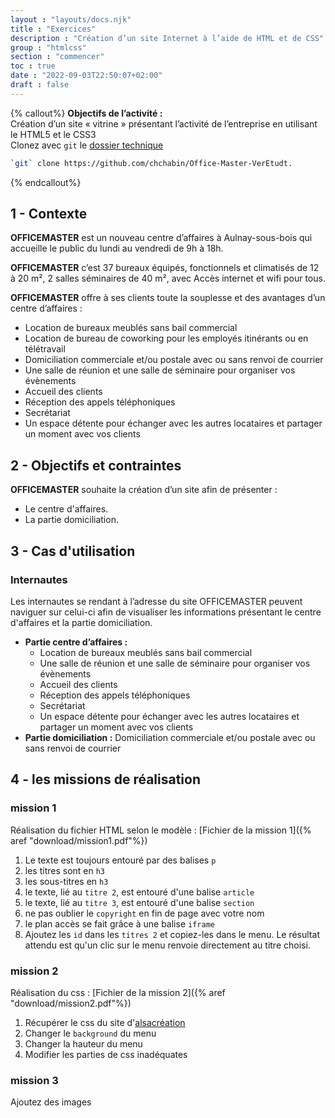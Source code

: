 ```yaml
---
layout : "layouts/docs.njk"
title : "Exercices"
description : "Création d’un site Internet à l’aide de HTML et de CSS"
group : "htmlcss"
section : "commencer"
toc : true
date : "2022-09-03T22:50:07+02:00"
draft : false
---
```

{% callout%}
**Objectifs de l’activité :**  
Création d’un site « vitrine » présentant l’activité de l’entreprise en utilisant le HTML5 et le CSS3  
Clonez avec `git` le [dossier technique](https://github.com/chchabin/Office-Master-VerEtudt)
```bash
`git` clone https://github.com/chchabin/Office-Master-VerEtudt.
```
{% endcallout%}
## 1 - Contexte
**OFFICEMASTER** est un nouveau centre d’affaires à Aulnay-sous-bois qui accueille le public du lundi au vendredi de 9h à 18h.

**OFFICEMASTER** c’est 37 bureaux équipés, fonctionnels et climatisés de 12 à 20 m², 2 salles séminaires de 40 m², avec Accès internet et wifi pour tous.

**OFFICEMASTER** offre à ses clients toute la souplesse et des avantages d’un centre d’affaires :

- Location de bureaux meublés sans bail commercial
- Location de bureau de coworking pour les employés itinérants ou en télétravail
- Domiciliation commerciale et/ou postale avec ou sans renvoi de courrier
- Une salle de réunion et une salle de séminaire pour organiser vos évènements
- Accueil des clients
- Réception des appels téléphoniques
- Secrétariat
- Un espace détente pour échanger avec les autres locataires et partager un moment avec vos clients
## 2 - Objectifs et contraintes
**OFFICEMASTER** souhaite la création d’un site afin de présenter :

- Le centre d'affaires.
- La partie domiciliation.
## 3 - Cas d'utilisation
### Internautes
Les internautes se rendant à l’adresse du site OFFICEMASTER peuvent naviguer sur celui-ci afin de visualiser les informations présentant le centre d'affaires et la partie domiciliation.

- **Partie centre d’affaires :**
    - Location de bureaux meublés sans bail commercial
    - Une salle de réunion et une salle de séminaire pour organiser vos évènements
    - Accueil des clients
    - Réception des appels téléphoniques
    - Secrétariat
    - Un espace détente pour échanger avec les autres locataires et partager un moment avec vos clients
- **Partie domiciliation :** Domiciliation commerciale et/ou postale avec ou sans renvoi de courrier
## 4 - les missions de réalisation
### mission 1  
Réalisation du fichier HTML selon le modèle : 
[Fichier de la mission 1]({% aref "download/mission1.pdf"%})

1. Le texte est toujours entouré par des balises `p`
2. les titres sont en `h3`
3. les sous-titres en `h3`
4. le texte, lié au `titre 2`, est entouré d'une balise `article`
5. le texte, lié au `titre 3`, est entouré d'une balise `section`
6. ne pas oublier le `copyright` en fin de page avec votre nom
7. le plan accès se fait grâce à une balise `iframe`
8. Ajoutez les `id` dans les `titres 2` et copiez-les dans le menu. Le résultat attendu est qu'un clic sur le menu 
renvoie directement au titre choisi.


### mission 2  
Réalisation du css : [Fichier de la mission 2]({% aref "download/mission2.pdf"%})

1. Récupérer le css du site d'[alsacréation](https://www.alsacreations.com/tuto/lire/555-design-css-complet-5-etapes.html)
2. Changer le `background` du menu
3. Changer la hauteur du menu
4. Modifier les parties de css inadéquates

### mission 3  
Ajoutez des images
